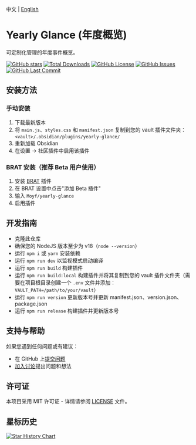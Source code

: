 中文 | [English](./README.md)

# Yearly Glance (年度概览)

可定制化管理的年度事件概览。

[![GitHub stars](https://img.shields.io/github/stars/Moyf/yearly-glance?style=flat&label=星标)](https://github.com/Moyf/yearly-glance/stargazers)
[![Total Downloads](https://img.shields.io/github/downloads/Moyf/yearly-glance/total?style=flat&label=总下载量)](https://github.com/Moyf/yearly-glance/releases)
[![GitHub License](https://img.shields.io/github/license/Moyf/yearly-glance?style=flat&label=许可证)](https://github.com/Moyf/yearly-glance/blob/master/LICENSE)
[![GitHub Issues](https://img.shields.io/github/issues/Moyf/yearly-glance?style=flat&label=问题)](https://github.com/Moyf/yearly-glance/issues)
[![GitHub Last Commit](https://img.shields.io/github/last-commit/Moyf/yearly-glance?style=flat&label=最后提交)](https://github.com/Moyf/yearly-glance/commits/master)

## 安装方法

### 手动安装

1. 下载最新版本
2. 将 `main.js`、`styles.css` 和 `manifest.json` 复制到您的 vault 插件文件夹：`<vault>/.obsidian/plugins/yearly-glance/`
3. 重新加载 Obsidian
4. 在设置 → 社区插件中启用该插件

### BRAT 安装（推荐 Beta 用户使用）

1. 安装 [BRAT](https://github.com/TfTHacker/obsidian42-brat) 插件
2. 在 BRAT 设置中点击"添加 Beta 插件"
3. 输入 `Moyf/yearly-glance`
4. 启用插件

## 开发指南

- 克隆此仓库
- 确保您的 NodeJS 版本至少为 v18（`node --version`）
- 运行 `npm i` 或 `yarn` 安装依赖
- 运行 `npm run dev` 以监视模式启动编译
- 运行 `npm run build` 构建插件
- 运行 `npm run build:local` 构建插件并将其复制到您的 vault 插件文件夹（需要在项目根目录创建一个 `.env` 文件并添加：`VAULT_PATH=/path/to/your/vault`）
- 运行 `npm run version` 更新版本号并更新 manifest.json、version.json、package.json
- 运行 `npm run release` 构建插件并更新版本号

## 支持与帮助

如果您遇到任何问题或有建议：
- 在 GitHub 上[提交问题](https://github.com/Moyf/yearly-glance/issues)
- [加入讨论](https://github.com/Moyf/yearly-glance/discussions)提出问题和想法

## 许可证

本项目采用 MIT 许可证 - 详情请参阅 [LICENSE](LICENSE) 文件。 

## 星标历史

[![Star History Chart](https://api.star-history.com/svg?repos=Moyf/yearly-glance&type=Timeline)](https://www.star-history.com/#Moyf/yearly-glance&Timeline)
